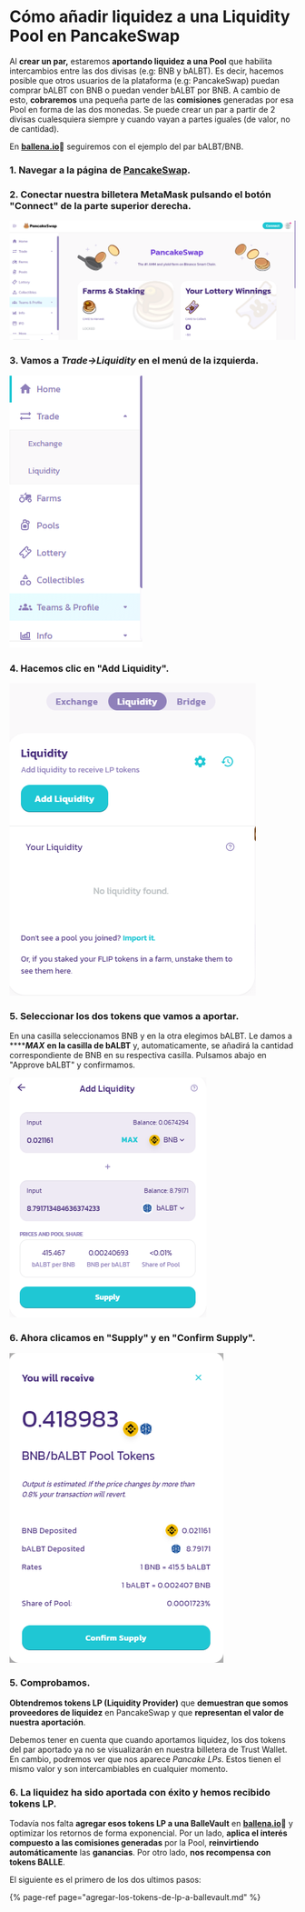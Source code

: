 # Cómo añadir liquidez a una Liquidity Pool en PancakeSwap

Al **crear un par,** estaremos **aportando liquidez a una Pool** que habilita intercambios entre las dos divisas \(e.g: BNB y bALBT\). Es decir, hacemos posible que otros usuarios de la plataforma \(e.g: PancakeSwap\) puedan comprar bALBT con BNB o puedan vender bALBT por BNB. A cambio de esto, **cobraremos** una pequeña parte de las **comisiones** generadas por esa Pool en forma de las dos monedas. Se puede crear un par a partir de 2 divisas cualesquiera siempre y cuando vayan a partes iguales \(de valor, no de cantidad\). 

En [**ballena.io**](https://app.ballena.io/)**🐋** seguiremos con el ejemplo del par bALBT/BNB.



### 1. Navegar a la página de [PancakeSwap](https://pancakeswap.finance/).



### 2. Conectar nuestra billetera MetaMask pulsando el botón "Connect" de la parte superior derecha.



![](../../../../../.gitbook/assets/foto-1.png)



### 3.  Vamos a _Trade→Liquidity_ en el menú de la izquierda.



![](../../../../../.gitbook/assets/foto-2.png)



### 4. Hacemos clic en "Add Liquidity".



![](../../../../../.gitbook/assets/foto-3.png)

### 

### 5. Seleccionar los dos tokens que vamos a aportar. 

En una casilla seleccionamos BNB y en la otra elegimos bALBT. Le damos a ****_**MAX**_  **en la casilla de bALBT** y, automaticamente, se añadirá la cantidad correspondiente de BNB en su respectiva casilla. Pulsamos abajo en "Approve bALBT" y confirmamos.

![](../../../../../.gitbook/assets/captura-de-pantalla-2021-03-27-190315.png)



### 6. Ahora clicamos en "Supply" y en "Confirm Supply".



![](../../../../../.gitbook/assets/captura-de-pantalla-2021-03-27-190917.png)



### 5. Comprobamos.

**Obtendremos tokens LP \(Liquidity Provider\)** que **demuestran que somos proveedores de liquidez** en PancakeSwap y que **representan el valor de nuestra aportación**. 

Debemos tener en cuenta que cuando aportamos liquidez, los dos tokens del par aportado ya no se visualizarán en nuestra billetera de Trust Wallet. En cambio, podremos ver que nos aparece _Pancake LPs_. Estos tienen el mismo valor y son intercambiables en cualquier momento.



### 6. La liquidez ha sido aportada con éxito y hemos recibido tokens LP.

Todavía nos falta **agregar esos tokens LP a una BalleVault** en [**ballena.io**](https://app.ballena.io/)**🐋** y optimizar los retornos de forma exponencial. Por un lado, **aplica el interés compuesto a las comisiones generadas** por la Pool, **reinvirtiendo automáticamente** las **ganancias**. Por otro lado, **nos recompensa con tokens BALLE**.



El siguiente es el primero de los dos ultimos pasos:

{% page-ref page="agregar-los-tokens-de-lp-a-ballevault.md" %}



